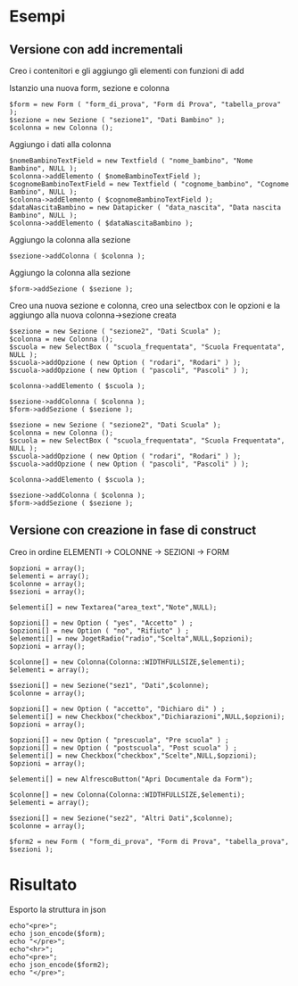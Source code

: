 
# Esempi
## Versione con add incrementali

Creo i contenitori e gli aggiungo gli elementi con funzioni di add

Istanzio una nuova form, sezione e colonna
```
$form = new Form ( "form_di_prova", "Form di Prova", "tabella_prova" );
$sezione = new Sezione ( "sezione1", "Dati Bambino" );
$colonna = new Colonna ();
```
Aggiungo i dati alla colonna
```
$nomeBambinoTextField = new Textfield ( "nome_bambino", "Nome Bambino", NULL );
$colonna->addElemento ( $nomeBambinoTextField );
$cognomeBambinoTextField = new Textfield ( "cognome_bambino", "Cognome Bambino", NULL );
$colonna->addElemento ( $cognomeBambinoTextField );
$dataNascitaBambino = new Datapicker ( "data_nascita", "Data nascita Bambino", NULL );
$colonna->addElemento ( $dataNascitaBambino );
```
Aggiungo la colonna alla sezione
```
$sezione->addColonna ( $colonna );
```
Aggiungo la colonna alla sezione
```
$form->addSezione ( $sezione );
```
Creo una nuova sezione e colonna, creo una selectbox con le opzioni e la aggiungo alla nuova colonna->sezione creata
```
$sezione = new Sezione ( "sezione2", "Dati Scuola" );
$colonna = new Colonna ();
$scuola = new SelectBox ( "scuola_frequentata", "Scuola Frequentata", NULL );
$scuola->addOpzione ( new Option ( "rodari", "Rodari" ) );
$scuola->addOpzione ( new Option ( "pascoli", "Pascoli" ) );

$colonna->addElemento ( $scuola );

$sezione->addColonna ( $colonna );
$form->addSezione ( $sezione );

$sezione = new Sezione ( "sezione2", "Dati Scuola" );
$colonna = new Colonna ();
$scuola = new SelectBox ( "scuola_frequentata", "Scuola Frequentata", NULL );
$scuola->addOpzione ( new Option ( "rodari", "Rodari" ) );
$scuola->addOpzione ( new Option ( "pascoli", "Pascoli" ) );

$colonna->addElemento ( $scuola );

$sezione->addColonna ( $colonna );
$form->addSezione ( $sezione );
```
## Versione con creazione in fase di construct
Creo in ordine ELEMENTI -> COLONNE -> SEZIONI -> FORM
```
$opzioni = array();
$elementi = array();
$colonne = array();
$sezioni = array();

$elementi[] = new Textarea("area_text","Note",NULL);

$opzioni[] = new Option ( "yes", "Accetto" ) ;
$opzioni[] = new Option ( "no", "Rifiuto" ) ;
$elementi[] = new JogetRadio("radio","Scelta",NULL,$opzioni);
$opzioni = array();

$colonne[] = new Colonna(Colonna::WIDTHFULLSIZE,$elementi);
$elementi = array();

$sezioni[] = new Sezione("sez1", "Dati",$colonne);
$colonne = array();

$opzioni[] = new Option ( "accetto", "Dichiaro di" ) ;
$elementi[] = new Checkbox("checkbox","Dichiarazioni",NULL,$opzioni);
$opzioni = array();

$opzioni[] = new Option ( "prescuola", "Pre scuola" ) ;
$opzioni[] = new Option ( "postscuola", "Post scuola" ) ;
$elementi[] = new Checkbox("checkbox","Scelte",NULL,$opzioni);
$opzioni = array();

$elementi[] = new AlfrescoButton("Apri Documentale da Form");

$colonne[] = new Colonna(Colonna::WIDTHFULLSIZE,$elementi);
$elementi = array();

$sezioni[] = new Sezione("sez2", "Altri Dati",$colonne);
$colonne = array();

$form2 = new Form ( "form_di_prova", "Form di Prova", "tabella_prova", $sezioni );
```
# Risultato
Esporto la struttura in json
```
echo"<pre>";
echo json_encode($form);
echo "</pre>";
echo"<hr>";
echo"<pre>";
echo json_encode($form2);
echo "</pre>";
```